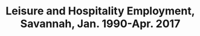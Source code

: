 ---
schema: default
title: 'Leisure and Hospitality Employment, Savannah, Jan. 1990-Apr. 2017'
organization: Sample Department
notes: >-
  Monthly counts of employees in Savannah in the Leisure and Hospitality
  industry. Not seasonally adjusted.
resources:
  - name: SAV-Leisure-Hospitality-Employment-Jan. 1990-May 2017
    url: 'https://cvlassets.s3.amazonaws.com/SAVA313LEIH.csv'
    format: csv
license: 'http://www.opendefinition.org/licenses/odc-by'
category:
  - Economy
maintainer: St. Louis Federal Reserve Bank
maintainer_email: ''
---